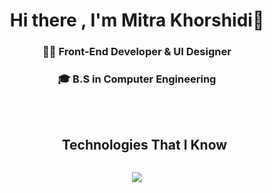 <h1 align="center">Hi there , I'm Mitra Khorshidi👋</h1> 
<h3 align="center">👩‍💻 Front-End Developer & UI Designer</h3> 
<h3 align="center"> 🎓 B.S in Computer Engineering</h3> 
<br/>
<div id="user-content-toc">
  <ul align="center">
    <summary><h2 style="display: inline-block">Technologies That I Know </h2></summary>
  </ul>
</div>
<!--tech stack icons-->
<p align="center">
  <a href="https://skillicons.dev">
    <img src="https://skillicons.dev/icons?i=nextjs,react,js,ts,tailwind,css,git,bootstrap,c,figma,firebase,github,html,java,mongodb,mysql,vscode&perline=14" />
  </a>
</p>
  
